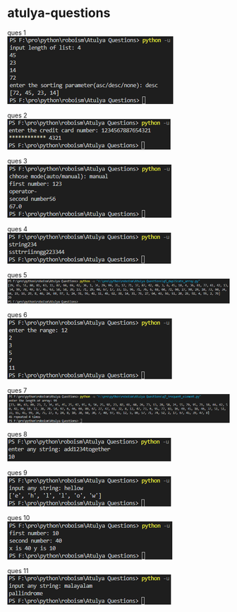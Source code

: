 # atulya-questions

ques 1<br>
![Screenshot](https://github.com/harsimranpaswan/atulya-questions/blob/master/screenshots/Screenshot%202022-06-06%20214256.png)

ques 2<br>
![Screenshot](https://github.com/harsimranpaswan/atulya-questions/blob/master/screenshots/Screenshot%202022-06-06%20214509.png)

ques 3<br>
![Screenshot](https://github.com/harsimranpaswan/atulya-questions/blob/master/screenshots/Screenshot%202022-06-06%20214716.png)

ques 4<br>
![Screenshot](https://github.com/harsimranpaswan/atulya-questions/blob/master/screenshots/Screenshot%202022-06-06%20214801.png)

ques 5<br>
![Screenshot](https://github.com/harsimranpaswan/atulya-questions/blob/master/screenshots/Screenshot%202022-06-07%20084706.png)

ques 6<br>
![Screenshot](https://github.com/harsimranpaswan/atulya-questions/blob/master/screenshots/Screenshot%202022-06-07%20084753.png)

ques 7<br>
![Screenshot](https://github.com/harsimranpaswan/atulya-questions/blob/master/screenshots/Screenshot%202022-06-07%20085009.png)

ques 8<br>
![Screenshot](https://github.com/harsimranpaswan/atulya-questions/blob/master/screenshots/Screenshot%202022-06-07%20085110.png)

ques 9<br>
![Screenshot](https://github.com/harsimranpaswan/atulya-questions/blob/master/screenshots/Screenshot%202022-06-07%20085212.png)

ques 10<br>
![Screenshot](https://github.com/harsimranpaswan/atulya-questions/blob/master/screenshots/Screenshot%202022-06-07%20085328.png)

ques 11<br>
![Screenshot](https://github.com/harsimranpaswan/atulya-questions/blob/master/screenshots/Screenshot%202022-06-07%20085809.png)
